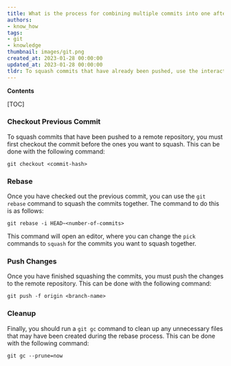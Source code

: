 ```yaml
---
title: What is the process for combining multiple commits into one after they have been pushed to a remote repository in git?
authors:
- know_how
tags:
- git
- knowledge
thumbnail: images/git.png
created_at: 2023-01-28 00:00:00
updated_at: 2023-01-28 00:00:00
tldr: To squash commits that have already been pushed, use the interactive rebase command with the `squash` option.
---
```


**Contents**

[TOC]

### Checkout Previous Commit

To squash commits that have been pushed to a remote repository, you must first checkout the commit before the ones you want to squash. This can be done with the following command:

`git checkout <commit-hash>`

### Rebase

Once you have checked out the previous commit, you can use the `git rebase` command to squash the commits together. The command to do this is as follows:

`git rebase -i HEAD~<number-of-commits>`

This command will open an editor, where you can change the `pick` commands to `squash` for the commits you want to squash together.

### Push Changes

Once you have finished squashing the commits, you must push the changes to the remote repository. This can be done with the following command:

`git push -f origin <branch-name>`

### Cleanup

Finally, you should run a `git gc` command to clean up any unnecessary files that may have been created during the rebase process. This can be done with the following command:

`git gc --prune=now`
